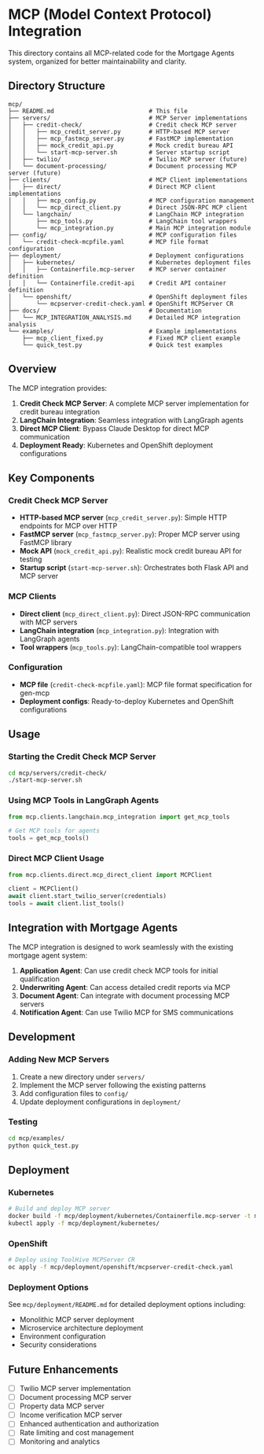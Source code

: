 # MCP (Model Context Protocol) Integration

This directory contains all MCP-related code for the Mortgage Agents system, organized for better maintainability and clarity.

## Directory Structure

```
mcp/
├── README.md                           # This file
├── servers/                            # MCP Server implementations
│   ├── credit-check/                   # Credit check MCP server
│   │   ├── mcp_credit_server.py        # HTTP-based MCP server
│   │   ├── mcp_fastmcp_server.py       # FastMCP implementation
│   │   ├── mock_credit_api.py          # Mock credit bureau API
│   │   └── start-mcp-server.sh         # Server startup script
│   ├── twilio/                         # Twilio MCP server (future)
│   └── document-processing/            # Document processing MCP server (future)
├── clients/                            # MCP Client implementations
│   ├── direct/                         # Direct MCP client implementations
│   │   ├── mcp_config.py               # MCP configuration management
│   │   └── mcp_direct_client.py        # Direct JSON-RPC MCP client
│   └── langchain/                      # LangChain MCP integration
│       ├── mcp_tools.py                # LangChain tool wrappers
│       └── mcp_integration.py          # Main MCP integration module
├── config/                             # MCP configuration files
│   └── credit-check-mcpfile.yaml       # MCP file format configuration
├── deployment/                         # Deployment configurations
│   ├── kubernetes/                     # Kubernetes deployment files
│   │   ├── Containerfile.mcp-server    # MCP server container definition
│   │   └── Containerfile.credit-api    # Credit API container definition
│   └── openshift/                      # OpenShift deployment files
│       └── mcpserver-credit-check.yaml # OpenShift MCPServer CR
├── docs/                               # Documentation
│   └── MCP_INTEGRATION_ANALYSIS.md     # Detailed MCP integration analysis
└── examples/                           # Example implementations
    ├── mcp_client_fixed.py             # Fixed MCP client example
    └── quick_test.py                   # Quick test examples
```

## Overview

The MCP integration provides:

1. **Credit Check MCP Server**: A complete MCP server implementation for credit bureau integration
2. **LangChain Integration**: Seamless integration with LangGraph agents
3. **Direct MCP Client**: Bypass Claude Desktop for direct MCP communication
4. **Deployment Ready**: Kubernetes and OpenShift deployment configurations

## Key Components

### Credit Check MCP Server
- **HTTP-based MCP server** (`mcp_credit_server.py`): Simple HTTP endpoints for MCP over HTTP
- **FastMCP server** (`mcp_fastmcp_server.py`): Proper MCP server using FastMCP library
- **Mock API** (`mock_credit_api.py`): Realistic mock credit bureau API for testing
- **Startup script** (`start-mcp-server.sh`): Orchestrates both Flask API and MCP server

### MCP Clients
- **Direct client** (`mcp_direct_client.py`): Direct JSON-RPC communication with MCP servers
- **LangChain integration** (`mcp_integration.py`): Integration with LangGraph agents
- **Tool wrappers** (`mcp_tools.py`): LangChain-compatible tool wrappers

### Configuration
- **MCP file** (`credit-check-mcpfile.yaml`): MCP file format specification for gen-mcp
- **Deployment configs**: Ready-to-deploy Kubernetes and OpenShift configurations

## Usage

### Starting the Credit Check MCP Server
```bash
cd mcp/servers/credit-check/
./start-mcp-server.sh
```

### Using MCP Tools in LangGraph Agents
```python
from mcp.clients.langchain.mcp_integration import get_mcp_tools

# Get MCP tools for agents
tools = get_mcp_tools()
```

### Direct MCP Client Usage
```python
from mcp.clients.direct.mcp_direct_client import MCPClient

client = MCPClient()
await client.start_twilio_server(credentials)
tools = await client.list_tools()
```

## Integration with Mortgage Agents

The MCP integration is designed to work seamlessly with the existing mortgage agent system:

1. **Application Agent**: Can use credit check MCP tools for initial qualification
2. **Underwriting Agent**: Can access detailed credit reports via MCP
3. **Document Agent**: Can integrate with document processing MCP servers
4. **Notification Agent**: Can use Twilio MCP for SMS communications

## Development

### Adding New MCP Servers
1. Create a new directory under `servers/`
2. Implement the MCP server following the existing patterns
3. Add configuration files to `config/`
4. Update deployment configurations in `deployment/`

### Testing
```bash
cd mcp/examples/
python quick_test.py
```

## Deployment

### Kubernetes
```bash
# Build and deploy MCP server
docker build -f mcp/deployment/kubernetes/Containerfile.mcp-server -t mcp-credit-server .
kubectl apply -f mcp/deployment/kubernetes/
```

### OpenShift
```bash
# Deploy using ToolHive MCPServer CR
oc apply -f mcp/deployment/openshift/mcpserver-credit-check.yaml
```

### Deployment Options
See `mcp/deployment/README.md` for detailed deployment options including:
- Monolithic MCP server deployment
- Microservice architecture deployment
- Environment configuration
- Security considerations

## Future Enhancements

- [ ] Twilio MCP server implementation
- [ ] Document processing MCP server
- [ ] Property data MCP server
- [ ] Income verification MCP server
- [ ] Enhanced authentication and authorization
- [ ] Rate limiting and cost management
- [ ] Monitoring and analytics
